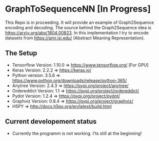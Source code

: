 # GraphToSequenceNN [In Progress] 

This Repo is in proceeding. It will provide an example of Graph2Sequence encoding and decoding. The source behind the Graph2Sequence idea is https://arxiv.org/abs/1804.00823. In this implementation I try to encode datasets from https://amr.isi.edu/ (Abstract Meaning Representation). 

## The Setup

- Tensorflow Version:   1.10.0 => https://www.tensorflow.org/ [For GPU]
- Keras Version:        2.2.2 => https://keras.io/
- Python version:       3.5.6 => https://www.python.org/downloads/release/python-365/
- Anytree Version:      2.4.3 => https://pypi.org/project/anytree/
- Ordereddict Version:  1.1   => https://pypi.org/project/ordereddict/
- Pydot Version:        1.2.4 => https://pypi.org/project/pydot/
- Graphviz Version:     0.8.4 => https://pypi.org/project/graphviz/
- H5PY                        => http://docs.h5py.org/en/latest/build.html

## Current developement status

- Currently the programm is not working. I'ts still at the beginning!
